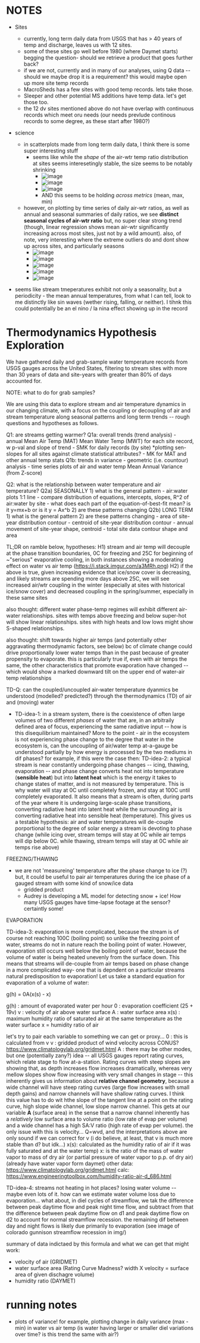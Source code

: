 # NOTES
- Sites
  - currently, long term daily data from USGS that has > 40 years of temp and discharge, leaves us with 12 sites. 
  - some of these sites go well before 1980 (where Daymet starts) begging the question- should we retrieve a product that goes further back?
  - if we are not, currently and in many of our analyses, using Q data -- should we maybe drop it is a requirement? this would maybe open up more site temp records
  - MacroSheds has a few sites with good temp records. lets take those.
  - Sleeper and other potential MS additions have temp data. let's get those too.
  - the 12 dv sites mentioned above do not have overlap with continuous records which meet oru needs (our needs prevlude continous records to some degree, as these start after 1980?)

- science
  - in scatterplots made from long term daily data, I think there is some super interesting stuff
    - seems like while the *shape* of the air-wtr temp ratio distribution at sites seems interesetingly stable, the size seems to be notably shrinking 
      - ![image](doc/fig/scatter/dv_longterm_airwtr_mean_facetsite_colyr.png)
      - ![image](doc/fig/scatter/dv_longterm_airwtr_min_facetsite_colyr.png)
      - ![image](doc/fig/scatter/dv_longterm_airwtr_max_facetsite_colyr.png)
      - AND this seems to be holding *across metrics* (mean, max, min) 
  - however, on plotting by time series of daily air-wtr ratios, as well as annual and seasonal summaries of daily ratios, we see **distinct seasonal cycles of air-wtr ratio** but, no super clear strong trend (though, linear regression shows mean air-wtr significantly increasing across most sites, just not by a wild amount). also, of note, very interesting where the extreme outliers do and dont show up across sites, and particularly seasons 
      - ![image](doc/fig/ts/airwtr/dv_longterm_airwtr_mean_facetsite.png)
      - ![image](doc/fig/ts/airwtr/dv_longterm_wtr_annualtmean_facetsite.png)
      - ![image](doc/fig/ts/airwtr/dv_longterm_airwtr_seasonmean_facetseason.png)
      - ![image](doc/fig/ts/airwtr/dv_longterm_airwtr_seasonmin_facetseason.png)
      - ![image](doc/fig/ts/airwtr/dv_longterm_airwtr_seasonmax_facetseason.png)


- seems like stream tmeperatures exhibit not only a seasonality, but a periodicity - the mean annual temperatures, from what I can tell, look to me distinctly like sin waves (wether rising, falling, or neither). I tihnk this could potentially be an el nino / la nina effect showing up in the record

# Thermodynamics Hypothesis Exploration

We have gathered daily and grab-sample water temperature records from USGS gauges across the United States, filtering to stream sites with more than 30 years of data and site-years with greater than 80% of days accounted for.

NOTE: what to do for grab samples?

We are using this data to explore stream and air temperature dynamics in our changing climate, with a focus on the coupling or decoupling of air and stream temperature along seasonal patterns and long term trends -- rough questions and hypotheses as follows.

Q1: are streams getting warmer?
    Q1a: overall trends (trend analysis)
        - annual Mean Air Temp (MAT) Mean Water Temp (MWT) for each site record, w p-val and slope of trend
        - SMK for daily records (by site) *plotting sen-slopes for all sites against climate statistical attributes?
        - MK for MAT and other annual temp stats
    Q1b: trends in variance
        - geometric (i.e. countour) analysis
        - time series plots of air and water temp Mean Annual Variance (from Z-score)
    
Q2: what is the relationship between water temperature and air temperature?
    Q2a) SEASONALLY 
        1) what is the general pattern
            - air:water plots 1:1 line 
            - compare distribution of equations, intercepts, slopes, R^2 of air:water by site 
            - what does each part of the equation-of-best-fit mean? is it y=mx+b or is it y = Ax^b
        2) are these patterns changing
    Q2b) LONG TERM
        1) what is the general pattern
        2) are these patterns changing
            - area of site-year distribution contour
            - centroid of site-year distribution contour
            - annual movement of site-year shape, centroid
            - total site data contour shape and area
            
            
TL;DR on ramble below, hypotheses:
    H1) stream and air temp will decouple at the phase transition boundaries, 0C for freezing and 25C for beginning of ~"serious" evaporative cooling, in both instances showing a moderating effect on water vs air temp (https://i.stack.imgur.com/a3MRh.png)
    H2) if the above is true, given increasing evidence that ice/snow cover is decreasing, and likely streams are spending more days above 25C, we will see increased air/wtr coupling in the winter (especially at sites with historical ice/snow cover) and decreased coupling in the spring/summer, especially in these same sites
    
 also thought: different water phase-temp regimes will exhibit different air-water relationships. sites with temps above freezing and below super-hot will show linear relationships. sites with high heats and low lows might show S-shaped relationships.    
 
 also thought: shift towards higher air temps (and potentially other aggravating thermodynamic factors, see below) bc of climate change could drive proportionally lower water temps than in the past because of greater propensity to evaporate. this is particularly true if, even with air temps the same, the other characteristics that promote evaporation have changed -- which would show a marked downward tilt on the upper end of water-air temp relationships

TD-Q: can the coupled/uncoupled air-water temperature dyanmics be understood (modelled? predicted?) through the thermodynamics (TD) of air and (moving) water
   - TD-idea-1: in a stream system, there is the coexistence of often large volumes of two different *phases* of water that are, in an arbitraily defined area of focus, experiencing the same radiative input -- how is this disequilibrium maintained? More to the point - air in the ecosystem is not experiencing phase change to the degree that water in the ecosystem is, can the uncoupling of air/water temp at-a-gauge be understood partially by how energy is processed by the two mediums in dif phases? for example, if this were the case then:
   TD-idea-2: a typical stream is near constantly undergoing phase changes -- icing, thawing, evaporation -- and phase change converts heat not into temperature (**sensible heat**) but into **latent heat** which is the energy it takes to change states of matter, and is not measured by temperature. This is why water will stay at 0C until completely frozen, and stay at 100C until completely evaporated. It also means that a stream is often, during parts of the year where it is undergoing large-scale phase transitions, converting radiative heat into latent heat while the surrounding air is converting radiative heat into sensible heat (temperature). This gives us a testable hypothesis: air and water temperatures will de-couple porportional to the degree of solar energy a stream is devoting to phase change (while icing over, stream temps will stay at 0C while air temps will dip below 0C. while thawing, stream temps will stay at 0C while air temps rise above) 
   
   FREEZING/THAWING
   - we are not 'measureing' temperature after the phase change to ice (?) but, it could be useful to pair air temperatures during the ice phase of a gauged stream with some kind of snow/ice data
     - gridded product
     - Audrey is developing a ML model for detecting snow + ice! How many USGS gauges have time-lapse footage at the sensor? certaintly some!
   
   EVAPORATION
   
   TD-idea-3: evaporation is more complicated, because the stream is of course not reaching 100C (boiling point) so unlike the freezing point of water, streams do not in nature reach the boiling point of water. However, evaporation still occurs well below the boiling point of water, because the volume of water is being heated unevenly from the surface down. This means that streams will de-couple from air temps based on phase change in a more complicated way- one that is depndent on a particular streams natural predisposition to evaporation! Let us take a standard equation for evaporation of a volume of water:
   
  g(h) = 0A(x(s) - x)
  
  g(h) : amount of evaporated water per hour
  0 : evaporation coefficient (25 + 19v)
  v : velocity of air above water surface
  A : water surface area
  x(s) : maximum humidity ratio of saturated air at the same temperature as the water surface
  x = humidity ratio of air
  
  let's try to pair each variable to something we can get or proxy...
  0 : this is calculated from v
  v : gridded product of wind velocity across CONUS? https://www.climatologylab.org/gridmet.html
  A : there may be other modes, but one (potentially zany?) idea -- all USGS gauges report rating curves, which relate stage to flow at-a-station. Rating curves with steep slopes are showing that, as depth increases flow increases dramatically, whereas very mellow slopes show flow increasing with very small changes in stage -- this inherently gives us information about **relative channel geometry**, because a wide channel will have steep rating curves (large flow increases with small depth gains) and narrow channels will have shallow rating curves. I think this value has to do wit hthe slope of the tangent line at a point on the rating curve, high slope wide channel, low slope narrow channel. This gets at our variable **A** (surface area) in the sense that a narrow channel inherently has a *relatively* low surface area to volume ratio (low rate of evap per volume) and a wide channel has a high SA:V ratio (high rate of evap per volume). the only issue with this is velocity... Q=wvd, and the interpretations above are only sound if we can correct for v (i do believe, at least, that v is much more stable than d? but idk...)
  x(s): calculated as the humidity ratio of air if it was fully saturated and at the water temp)
  x: is the ratio of the mass of water vapor to mass of dry air (or partial pressure of water vapor to p.p. of dry air) (already have water vapor form daymet) other data: https://www.climatologylab.org/gridmet.html calc: https://www.engineeringtoolbox.com/humidity-ratio-air-d_686.html
  
  TD-idea-4: streams not heating in hot places? losing water volume -- maybe even lots of it. how can we estimate water volume loss due to evaporation... what about, in diel cycles of streamflow, we tak the difference between peak daytime flow and peak night time flow, and subtract from that the difference between peak daytime flow on d1 and peak daytime flow on d2 to account for normal streamflow recession. the remaining dif between day and night flows is likely due primarily to evaporation (see image of colorado gunnison streamflow recession in img/)
  
  summary of data indictaed by this formula and what we can get that might work:
  
  - velocity of air (GRIDMET)
  - water surface area (Rating Curve Madness? width X velocity = surface area of given dischagre volume)
  - humidity ratio (DAYMET)
  
  
  # running notes
  - plots of variance! for example, plotting change in daily variance (max - min) in water vs air temp (is water having larger or smaller diel variations over time? is this trend the same with air?)
